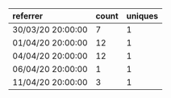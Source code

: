 | referrer          | count | uniques |
| :---------------- | :---- | :------ |
| 30/03/20 20:00:00 | 7     | 1       |
| 01/04/20 20:00:00 | 12    | 1       |
| 04/04/20 20:00:00 | 12    | 1       |
| 06/04/20 20:00:00 | 1     | 1       |
| 11/04/20 20:00:00 | 3     | 1       |